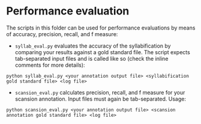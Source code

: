 # Performance evaluation

The scripts in this folder can be used for performance evaluations by means of accuracy, precision, recall, and f measure:

* `syllab_eval.py` evaluates the accuracy of the syllabification by comparing your results against a gold standard file. The script expects tab-separated input files and is called like so (check the inline comments for more details):

`python syllab_eval.py <your annotation output file> <syllabification gold standard file> <log file>`

* `scansion_eval.py` calculates precision, recall, and f measure for your scansion annotation. Input files must again be tab-separated. Usage:

`python scansion_eval.py <your annotation output file> <scansion annotation gold standard file> <log file>`
